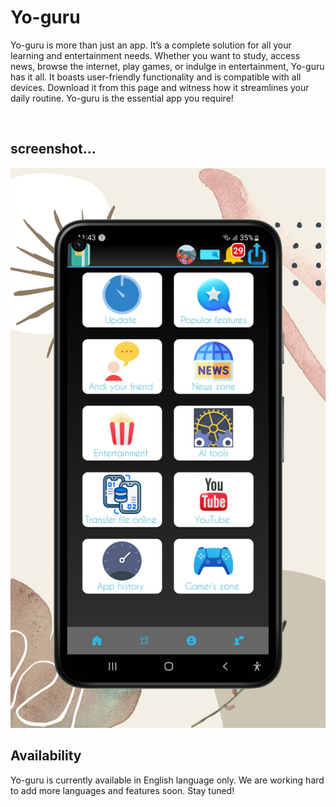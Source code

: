<!-- Yo-guru: Your Ultimate Learning and Entertainment App -->
<body>
  <h1>Yo-guru</h1>
  <p>Yo-guru is more than just an app. 
It’s a complete solution for all your learning and entertainment needs. 
Whether you want to study, access news, browse the internet, play games, or indulge in entertainment, Yo-guru has it all.
 It boasts user-friendly functionality and is compatible with all devices. 
Download it from this  page and witness how it streamlines your daily routine.
 Yo-guru is the essential app you require!</p>
<br>
<h2>screenshot... </h2>
  <img src="20231206_000812_0000.png" alt="Yo-guru logo">
  <h2>Availability</h2>
  <p>Yo-guru is currently available in English language only. We are working hard to add more languages and features soon. Stay tuned!</p>
</body>
</html>

